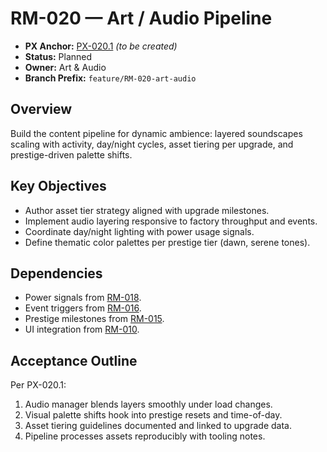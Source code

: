 # RM-020 — Art / Audio Pipeline

- **PX Anchor:** [PX-020.1](../prompts/PX-020.1.md) _(to be created)_
- **Status:** Planned
- **Owner:** Art & Audio
- **Branch Prefix:** `feature/RM-020-art-audio`

## Overview
Build the content pipeline for dynamic ambience: layered soundscapes scaling with activity, day/night cycles, asset tiering per upgrade, and prestige-driven palette shifts.

## Key Objectives
- Author asset tier strategy aligned with upgrade milestones.
- Implement audio layering responsive to factory throughput and events.
- Coordinate day/night lighting with power usage signals.
- Define thematic color palettes per prestige tier (dawn, serene tones).

## Dependencies
- Power signals from [RM-018](RM-018.md).
- Event triggers from [RM-016](RM-016.md).
- Prestige milestones from [RM-015](RM-015.md).
- UI integration from [RM-010](RM-010.md).

## Acceptance Outline
Per PX-020.1:
1. Audio manager blends layers smoothly under load changes.
2. Visual palette shifts hook into prestige resets and time-of-day.
3. Asset tiering guidelines documented and linked to upgrade data.
4. Pipeline processes assets reproducibly with tooling notes.
